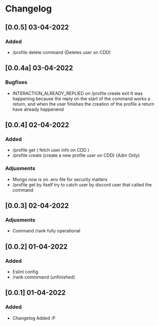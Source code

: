 # Changelog


## [0.0.5] 03-04-2022

### Added 
- /profile delete command (Deletes user on CDD)
## [0.0.4a] 03-04-2022

### Bugfixes 
- INTERACTION_ALREADY_REPLIED on /profile create exit
It was happening because the reply on the start of the command works a return, and when the user finishes the creation of the profile a return have already happenend


## [0.0.4] 02-04-2022
### Added
- /profile get ( fetch user info on CDD )
- /profile create (create a new profile user on CDD) {Adm Only}


### Adjusments
- Mongo now is on .env file for security matters
- /profile get by itself try to catch user by discord user that called the command
## [0.0.3] 02-04-2022

### Adjusments
- Command /rank fully operational
## [0.0.2] 01-04-2022
### Added
- Eslint config
- /rank commmand (unfinished)

## [0.0.1] 01-04-2022

### Added
- Changelog Added :P